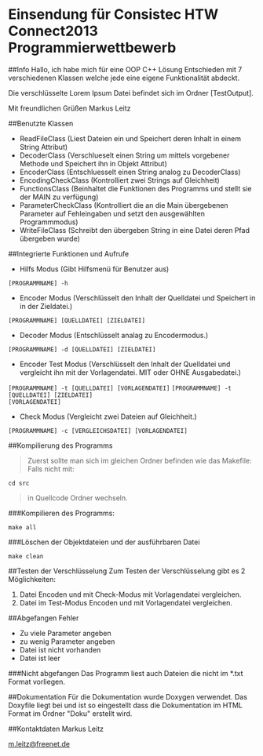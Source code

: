 # Einsendung für Consistec HTW Connect2013 Programmierwettbewerb

##Info
Hallo, ich habe mich für eine OOP C++ Lösung Entschieden mit 7 verschiedenen Klassen welche jede
eine eigene Funktionalität abdeckt.

Die verschlüsselte Lorem Ipsum Datei befindet sich im Ordner [TestOutput].

Mit freundlichen Grüßen 
Markus Leitz

##Benutzte Klassen
-  ReadFileClass   		(Liest Dateien ein und Speichert deren Inhalt in einem String Attribut)
-  DecoderClass			(Verschlueselt einen String um mittels vorgebener Methode und Speichert ihn in Objekt Attribut)
-  EncoderClass			(Entschluesselt einen String analog zu DecoderClass)
-  EncodingCheckClass		(Kontrolliert zwei Strings auf Gleichheit)
-  FunctionsClass			(Beinhaltet die Funktionen des Programms und stellt sie der MAIN zu verfügung)
-  ParameterCheckClass	(Kontrolliert die an die Main übergebenen Parameter auf Fehleingaben und setzt den ausgewählten Programmmodus)
-  WriteFileClass			(Schreibt den übergeben String in eine Datei deren Pfad übergeben wurde)

##Integrierte Funktionen und Aufrufe
-  Hilfs Modus (Gibt Hilfsmenü für Benutzer aus)

<code>[PROGRAMMNAME] -h</code>
-  Encoder Modus (Verschlüsselt den Inhalt der Quelldatei und Speichert in in der Zieldatei.)

<code>[PROGRAMMNAME] [QUELLDATEI] [ZIELDATEI]</code>
-  Decoder Modus (Entschlüsselt analag zu Encodermodus.)

<code>[PROGRAMMNAME] -d [QUELLDATEI] [ZIELDATEI]</code>
-  Encoder Test Modus (Verschlüsselt den Inhalt der Quelldatei und vergleicht ihn mit der Vorlagendatei. MIT oder OHNE Ausgabedatei.)

<code>[PROGRAMMNAME] -t [QUELLDATEI] [VORLAGENDATEI]</code>
<code>[PROGRAMMNAME] -t [QUELLDATEI] [ZIELDATEI] [VORLAGENDATEI]</code>
-  Check Modus (Vergleicht zwei Dateien auf Gleichheit.)

<code>[PROGRAMMNAME] -c [VERGLEICHSDATEI] [VORLAGENDATEI]</code>

##Kompilierung des Programms
> Zuerst sollte man sich im gleichen Ordner befinden wie das Makefile: 
  Falls nicht mit:

```
cd src
```
>in Quellcode Ordner wechseln.

###Kompilieren des Programms:
```
make all
```

###Löschen der Objektdateien und der ausführbaren Datei
```
make clean
```

##Testen der Verschlüsselung
Zum Testen der Verschlüsselung gibt es 2 Möglichkeiten:

1.  Datei Encoden und mit Check-Modus mit Vorlagendatei vergleichen.
2.  Datei im Test-Modus Encoden und mit Vorlagendatei vergleichen.

##Abgefangen Fehler

-  Zu viele Parameter angeben
-  zu wenig Parameter angeben
-  Datei ist nicht vorhanden
-  Datei ist leer

###Nicht abgefangen
Das Programm liest auch Dateien die nicht im *.txt Format vorliegen.

##Dokumentation
Für die Dokumentation wurde Doxygen verwendet. Das Doxyfile liegt bei und ist so eingestellt dass die Dokumentation im HTML Format im Ordner "Doku" erstellt wird.

##Kontaktdaten
Markus Leitz

m.leitz@freenet.de

 
